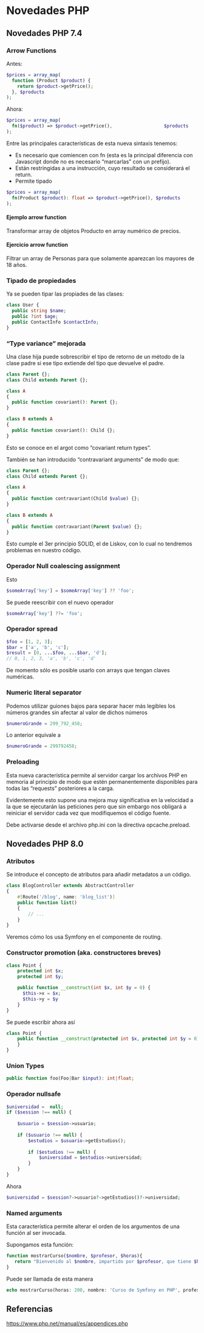 # Novedades PHP

## Novedades PHP 7.4

### Arrow Functions

Antes:

```php
$prices = array_map(
  function (Product $product) {      
    return $product->getPrice();  
  }, $products
);
```

Ahora:

```php
$prices = array_map(
  fn($product) => $product->getPrice(),                   $products
);
```

Entre las principales características de esta nueva sintaxis tenemos:

- Es necesario que comiencen con fn (esta es la principal diferencia con Javascript donde no es necesario “marcarlas” con un prefijo).
- Están restringidas a una instrucción, cuyo resultado se considerará el return.
- Permite tipado

```php
$prices = array_map(
  fn(Product $product): float => $product->getPrice(), $products
);
```

#### Ejemplo arrow function

Transformar array de objetos Producto en array numérico de precios.

#### Ejercicio arrow function

Filtrar un array de Personas para que solamente aparezcan los mayores de 18 años.

### Tipado de propiedades

Ya se pueden tipar las propiades de las clases:

```php
class User {
  public string $name;
  public ?int $age;
  public ContactInfo $contactInfo;
}
```

### “Type variance” mejorada

Una clase hija puede sobrescribir el tipo de retorno de un método de la clase padre si ese tipo extiende del tipo que devuelve el padre.

```php
class Parent {};
class Child extends Parent {};

class A 
{
  public function covariant(): Parent {};
}

class B extends A
{
  public function covariant(): Child {};
}
```

Esto se conoce en el argot como “covariant return types”.

También se han introducido “contravariant arguments” de modo que:

```php
class Parent {};
class Child extends Parent {};

class A 
{
  public function contravariant(Child $value) {};
}

class B extends A
{
  public function contravariant(Parent $value) {};
}
```

Esto cumple el 3er principio SOLID, el de Liskov, con lo cual no tendremos problemas en nuestro código.

### Operador Null coalescing assignment

Esto

```php
$someArray['key'] = $someArray['key'] ?? 'foo';
```

Se puede reescribir con el nuevo operador

```php
$someArray['key'] ??= 'foo';
```

### Operador spread

```php
$foo = [1, 2, 3];
$bar = ['a', 'b', 'c'];
$result = [0, ...$foo, ...$bar, 'd'];
// 0, 1, 2, 3, 'a', 'b', 'c', 'd'
```

De momento sólo es posible usarlo con arrays que tengan claves numéricas.

### Numeric literal separator

Podemos utilizar guiones bajos para separar hacer más legibles los números grandes sin afectar al valor de dichos números

```php
$numeroGrande = 299_792_458;
```

Lo anterior equivale a

```php
$numeroGrande = 299792458;
```

### Preloading

Esta nueva característica permite al servidor cargar los archivos PHP en memoria al principio de modo que estén permanentemente disponibles para todas las “requests” posteriores a la carga.

Evidentemente esto supone una mejora muy significativa en la velocidad a la que se ejecutarán las peticiones pero que sin embargo nos obligará a reiniciar el servidor cada vez que modifiquemos el código fuente.

Debe activarse desde el archivo php.ini con la directiva opcache.preload.

## Novedades PHP 8.0

### Atributos

Se introduce el concepto de atributos para añadir metadatos a un código.

```php
class BlogController extends AbstractController
{
    #[Route('/blog', name: 'blog_list')]
    public function list()
    {
        // ...
    }
}
```

Veremos cómo los usa Symfony en el componente de routing.

### Constructor promotion (aka. constructores breves)

```php
class Point {
    protected int $x;
    protected int $y;

    public function __construct(int $x, int $y = 0) {
      $this->x = $x;
      $this->y = $y
    }
}
```

Se puede escribir ahora así

```php
class Point {
    public function __construct(protected int $x, protected int $y = 0) {
    }
}
```

### Union Types

```php
public function foo(Foo|Bar $input): int|float;
```

### Operador nullsafe

```php
$universidad =  null;
if ($session !== null) {
 
    $usuario = $session->usuario;
  
    if ($usuario !== null) {
        $estudios = $usuario->getEstudios();
  
        if ($estudios !== null) {
            $universidad = $estudios->universidad;
        }
    }
}
```

Ahora

```php
$universidad = $session?->usuario?->getEstudios()?->universidad;
```

### Named arguments

Esta característica permite alterar el orden de los argumentos de una función al ser invocada.

Supongamos esta función:

```php
function mostrarCurso($nombre, $profesor, $horas){
   return "Bienvenido al $nombre, impartido por $profesor, que tiene $horas horas de contenido :)";
}
```

Puede ser llamada de esta manera

```php
echo mostrarCurso(horas: 200, nombre: 'Curso de Symfony en PHP', profesor: 'Carlos Herrera');
```

## Referencias

https://www.php.net/manual/es/appendices.php